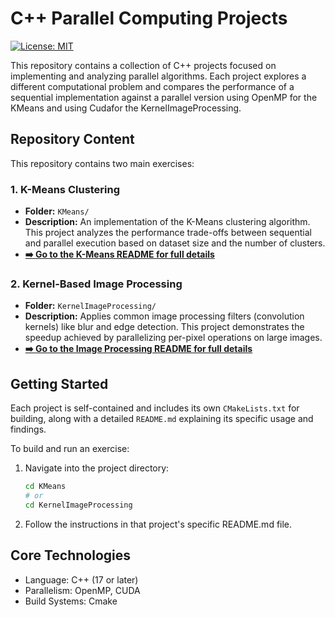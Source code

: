 # C++ Parallel Computing Projects

[![License: MIT](https://img.shields.io/badge/License-MIT-yellow.svg)](https://opensource.org/licenses/MIT)

This repository contains a collection of C++ projects focused on implementing and analyzing parallel algorithms. Each project explores a different computational problem and compares the performance of a sequential implementation against a parallel version using OpenMP for the KMeans and using Cudafor the KernelImageProcessing.

## Repository Content

This repository contains two main exercises:

### 1. K-Means Clustering

- **Folder:** `KMeans/`
- **Description:** An implementation of the K-Means clustering algorithm. This project analyzes the performance trade-offs between sequential and parallel execution based on dataset size and the number of clusters.
- **[➡️ Go to the K-Means README for full details](./KMeans/Readme.md)**

### 2. Kernel-Based Image Processing

- **Folder:** `KernelImageProcessing/`
- **Description:** Applies common image processing filters (convolution kernels) like blur and edge detection. This project demonstrates the speedup achieved by parallelizing per-pixel operations on large images.
- **[➡️ Go to the Image Processing README for full details](./KernelImageProcessing/Readme.md)**

## Getting Started

Each project is self-contained and includes its own `CMakeLists.txt` for building, along with a detailed `README.md` explaining its specific usage and findings.

To build and run an exercise:

1.  Navigate into the project directory:

    ```sh
    cd KMeans
    # or
    cd KernelImageProcessing
    ```

2.  Follow the instructions in that project's specific README.md file.

## Core Technologies

- Language: C++ (17 or later)
- Parallelism: OpenMP, CUDA
- Build Systems: Cmake
